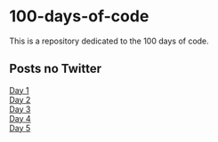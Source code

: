 # 100-days-of-code
This is a repository dedicated to the 100 days of code.
<br>
<h2>Posts no Twitter </h2>
<a href="https://twitter.com/tavaresfellipe1/status/1246275671493615616" target="_blank">Day 1</a>
<br>
<a href="https://twitter.com/tavaresfellipe1/status/1246630494621634561" target="_blank">Day 2</a>
<br>
<a href="https://twitter.com/tavaresfellipe1/status/1246990036832260096" target="_blank">Day 3</a>
<br>
<a href="https://twitter.com/tavaresfellipe1/status/1247351076929581056" target="_blank">Day 4</a>
<br>
<a href="https://twitter.com/tavaresfellipe1/status/1247717969834147841" target="_blank">Day 5</a>
